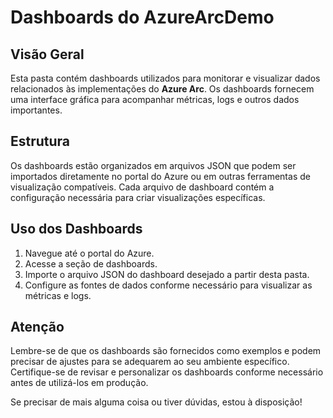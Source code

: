 # Dashboards do AzureArcDemo

## Visão Geral

Esta pasta contém dashboards utilizados para monitorar e visualizar dados relacionados às implementações do **Azure Arc**. Os dashboards fornecem uma interface gráfica para acompanhar métricas, logs e outros dados importantes.

## Estrutura

Os dashboards estão organizados em arquivos JSON que podem ser importados diretamente no portal do Azure ou em outras ferramentas de visualização compatíveis. Cada arquivo de dashboard contém a configuração necessária para criar visualizações específicas.

## Uso dos Dashboards

1. Navegue até o portal do Azure.
2. Acesse a seção de dashboards.
3. Importe o arquivo JSON do dashboard desejado a partir desta pasta.
4. Configure as fontes de dados conforme necessário para visualizar as métricas e logs.

## Atenção

Lembre-se de que os dashboards são fornecidos como exemplos e podem precisar de ajustes para se adequarem ao seu ambiente específico. Certifique-se de revisar e personalizar os dashboards conforme necessário antes de utilizá-los em produção.

Se precisar de mais alguma coisa ou tiver dúvidas, estou à disposição!